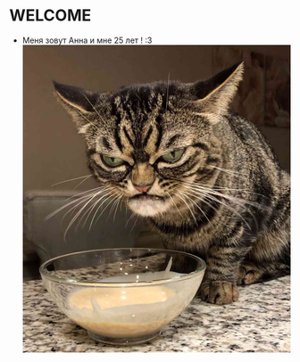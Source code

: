 # WELCOME
- Меня зовут Анна и мне 25 лет ! :3
![Alt text](grumpy_kitzia-3-49f1519d7ae745fa9c3c327fd800df59.jpg)
